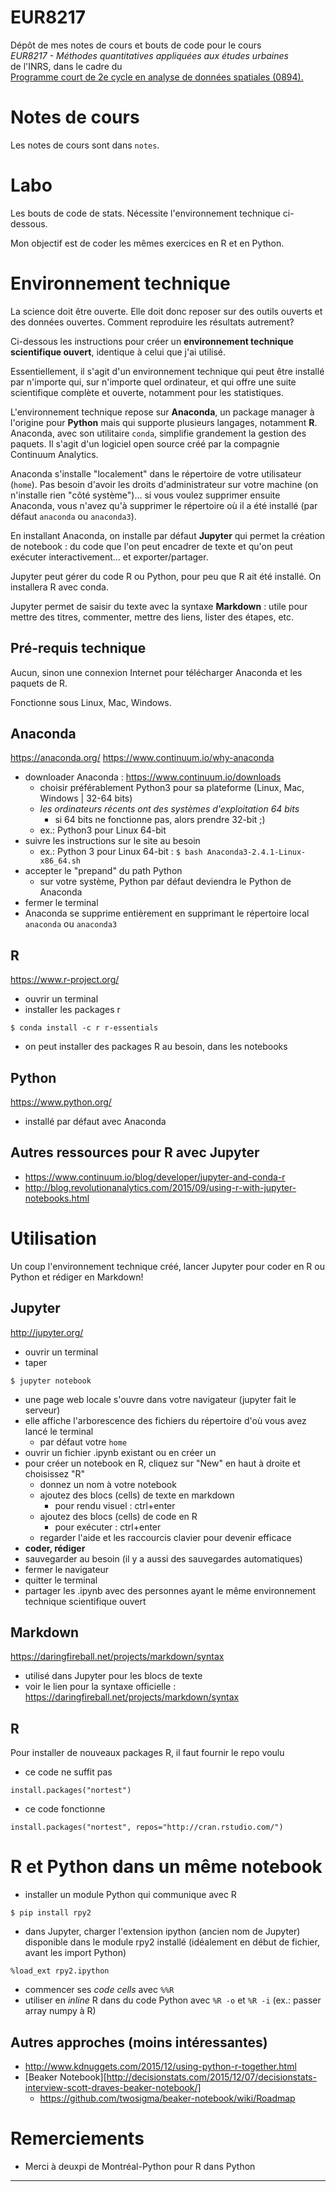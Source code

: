 # EUR8217

Dépôt de mes notes de cours et bouts de code pour le cours  
*EUR8217 - Méthodes quantitatives appliquées aux études urbaines*   
de l'INRS, dans le cadre du   
[Programme court de 2e cycle en analyse de données spatiales (0894).][0894]

# Notes de cours

Les notes de cours sont dans `notes`.

# Labo

Les bouts de code de stats. Nécessite l'environnement technique ci-dessous.

Mon objectif est de coder les mêmes exercices en R et en Python.

# Environnement technique

La science doit être ouverte. Elle doit donc reposer sur des outils ouverts et des données ouvertes. Comment reproduire les résultats autrement?

Ci-dessous les instructions pour créer un **environnement technique scientifique ouvert**, identique à celui que j'ai utilisé.

Essentiellement, il s'agit d'un environnement technique qui peut être installé 
par n'importe qui, sur n'importe quel ordinateur, et qui offre une suite scientifique complète et ouverte, 
notamment pour les statistiques.

L'environnement technique repose sur **Anaconda**, un package manager à l'origine pour **Python** mais qui supporte plusieurs langages, notamment **R**. Anaconda, avec son utilitaire `conda`, simplifie grandement la gestion des paquets. Il s'agit d'un logiciel open source créé par la compagnie Continuum Analytics.

Anaconda s'installe "localement" dans le répertoire de votre utilisateur (`home`). Pas besoin d'avoir les droits d'administrateur sur votre machine (on n'installe rien "côté système")... si vous voulez supprimer ensuite Anaconda, vous n'avez qu'à supprimer le répertoire où il a été installé (par défaut `anaconda` ou `anaconda3`).

En installant Anaconda, on installe par défaut **Jupyter** qui permet la création de notebook : du code que l'on peut encadrer de texte et qu'on peut exécuter interactivement... et exporter/partager.

Jupyter peut gérer du code R ou Python, pour peu que R ait été installé. On installera R avec conda.

Jupyter permet de saisir du texte avec la syntaxe **Markdown** : utile pour mettre des titres, commenter, mettre des liens, lister des étapes, etc.

## Pré-requis technique

Aucun, sinon une connexion Internet pour télécharger Anaconda et les paquets de R.

Fonctionne sous Linux, Mac, Windows.

## Anaconda

https://anaconda.org/
https://www.continuum.io/why-anaconda

* downloader Anaconda : https://www.continuum.io/downloads
    * choisir préférablement Python3 pour sa plateforme (Linux, Mac, Windows | 32-64 bits)
    * *les ordinateurs récents ont des systèmes d'exploitation 64 bits*
        * si 64 bits ne fonctionne pas, alors prendre 32-bit ;)
    * ex.: Python3 pour Linux 64-bit
* suivre les instructions sur le site au besoin
    * ex.: Python 3 pour Linux 64-bit : `$ bash Anaconda3-2.4.1-Linux-x86_64.sh`
* accepter le "prepand" du path Python
    * sur votre système, Python par défaut deviendra le Python de Anaconda
* fermer le terminal
* Anaconda se supprime entièrement en supprimant le répertoire local `anaconda` ou `anaconda3`

## R

https://www.r-project.org/

* ouvrir un terminal
* installer les packages r
```
$ conda install -c r r-essentials
```
* on peut installer des packages R au besoin, dans les notebooks

## Python

https://www.python.org/

* installé par défaut avec Anaconda

## Autres ressources pour R avec Jupyter

* https://www.continuum.io/blog/developer/jupyter-and-conda-r
* http://blog.revolutionanalytics.com/2015/09/using-r-with-jupyter-notebooks.html

# Utilisation

Un coup l'environnement technique créé, lancer Jupyter pour coder en R ou Python et rédiger en Markdown!

## Jupyter

http://jupyter.org/

* ouvrir un terminal
* taper
```
$ jupyter notebook
```
* une page web locale s'ouvre dans votre navigateur (jupyter fait le serveur)
* elle affiche l'arborescence des fichiers du répertoire d'où vous avez lancé le terminal
    * par défaut votre `home`
* ouvrir un fichier .ipynb existant ou en créer un
* pour créer un notebook en R, cliquez sur "New" en haut à droite et choisissez "R"
    * donnez un nom à votre notebook
    * ajoutez des blocs (cells) de texte en markdown
        * pour rendu visuel : ctrl+enter
    * ajoutez des blocs (cells) de code en R
        * pour exécuter : ctrl+enter
    * regarder l'aide et les raccourcis clavier pour devenir efficace
* **coder, rédiger**
* sauvegarder au besoin (il y a aussi des sauvegardes automatiques)
* fermer le navigateur
* quitter le terminal
* partager les .ipynb avec des personnes ayant le même environnement technique scientifique ouvert

## Markdown

https://daringfireball.net/projects/markdown/syntax

* utilisé dans Jupyter pour les blocs de texte
* voir le lien pour la syntaxe officielle : https://daringfireball.net/projects/markdown/syntax

## R

Pour installer de nouveaux packages R, il faut fournir le repo voulu
* ce code ne suffit pas
```
install.packages("nortest")
```
* ce code fonctionne
```
install.packages("nortest", repos="http://cran.rstudio.com/")
```

# R et Python dans un même notebook

* installer un module Python qui communique avec R
```
$ pip install rpy2
```
* dans Jupyter, charger l'extension ipython (ancien nom de Jupyter) disponible dans le module rpy2 installé (idéalement en début de fichier, avant les import Python)
```
%load_ext rpy2.ipython
```
* commencer ses *code cells* avec `%%R`
* utiliser en *inline* R dans du code Python avec `%R -o` et `%R -i` (ex.: passer array numpy à R)

## Autres approches (moins intéressantes)

* http://www.kdnuggets.com/2015/12/using-python-r-together.html
* [Beaker Notebook][http://decisionstats.com/2015/12/07/decisionstats-interview-scott-draves-beaker-notebook/]
    * https://github.com/twosigma/beaker-notebook/wiki/Roadmap

# Remerciements

* Merci à deuxpi de Montréal-Python pour R dans Python

---

[0894]:http://www.inrs.ca/static/prog/UCS-ProgrammeCourtDe2ECycleEnAnalyseDeDonneesSpatial-0894.html
